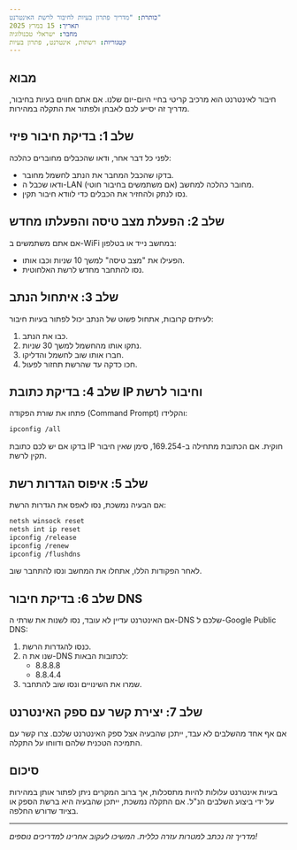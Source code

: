 ```yaml
---
כותרת: "מדריך פתרון בעיות לחיבור לרשת האינטרנט"
תאריך: 15 במרץ 2025
מחבר: ישראלי טכנולוגיה
קטגוריות: רשתות, אינטרנט, פתרון בעיות
---
```


## מבוא
חיבור לאינטרנט הוא מרכיב קריטי בחיי היום-יום שלנו. אם אתם חווים בעיות בחיבור, מדריך זה יסייע לכם לאבחן ולפתור את התקלה במהירות.

## שלב 1: בדיקת חיבור פיזי
לפני כל דבר אחר, ודאו שהכבלים מחוברים כהלכה:
- בדקו שהכבל המחבר את הנתב לחשמל מחובר.
- ודאו שכבל ה-LAN מחובר כהלכה למחשב (אם משתמשים בחיבור חוטי).
- נסו לנתק ולהחזיר את הכבלים כדי לוודא חיבור תקין.

## שלב 2: הפעלת מצב טיסה והפעלתו מחדש
אם אתם משתמשים ב-WiFi במחשב נייד או בטלפון:
- הפעילו את "מצב טיסה" למשך 10 שניות וכבו אותו.
- נסו להתחבר מחדש לרשת האלחוטית.

## שלב 3: איתחול הנתב
לעיתים קרובות, אתחול פשוט של הנתב יכול לפתור בעיות חיבור:
1. כבו את הנתב.
2. נתקו אותו מהחשמל למשך 30 שניות.
3. חברו אותו שוב לחשמל והדליקו.
4. חכו כדקה עד שהרשת תחזור לפעול.

## שלב 4: בדיקת כתובת IP וחיבור לרשת
פתחו את שורת הפקודה (Command Prompt) והקלידו:
```bash
ipconfig /all
```
בדקו אם יש לכם כתובת IP חוקית. אם הכתובת מתחילה ב-169.254, סימן שאין חיבור תקין לרשת.

## שלב 5: איפוס הגדרות רשת
אם הבעיה נמשכת, נסו לאפס את הגדרות הרשת:
```bash
netsh winsock reset
netsh int ip reset
ipconfig /release
ipconfig /renew
ipconfig /flushdns
```
לאחר הפקודות הללו, אתחלו את המחשב ונסו להתחבר שוב.

## שלב 6: בדיקת חיבור DNS
אם האינטרנט עדיין לא עובד, נסו לשנות את שרתי ה-DNS שלכם ל-Google Public DNS:
1. כנסו להגדרות הרשת.
2. שנו את ה-DNS לכתובות הבאות:
   - 8.8.8.8
   - 8.8.4.4
3. שמרו את השינויים ונסו שוב להתחבר.

## שלב 7: יצירת קשר עם ספק האינטרנט
אם אף אחד מהשלבים לא עבד, ייתכן שהבעיה אצל ספק האינטרנט שלכם. צרו קשר עם התמיכה הטכנית שלהם ודווחו על התקלה.

## סיכום
בעיות אינטרנט עלולות להיות מתסכלות, אך ברוב המקרים ניתן לפתור אותן במהירות על ידי ביצוע השלבים הנ"ל. אם התקלה נמשכת, ייתכן שהבעיה היא ברשת הספק או בציוד שדורש החלפה.

---

*מדריך זה נכתב למטרות עזרה כללית. המשיכו לעקוב אחרינו למדריכים נוספים!*


